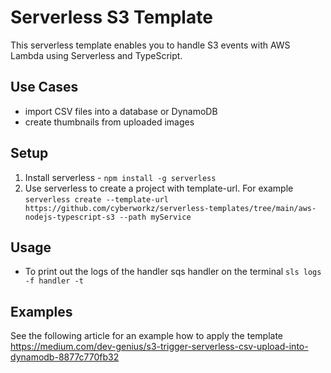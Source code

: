 <!--
title: 'AWS Lambda S3 event template (NodeJS & Typescript)'
description: 'This template enables to setup AWS Lambda for S3 events with Typescript.'
platform: AWS
language: TypeScript
authorLink: 'https://github.com/cyberworkz/serverless-templates'
authorName: 'Haiko van der Schaaf'
-->
# Serverless S3 Template

This serverless template enables you to handle S3 events with AWS Lambda using Serverless and TypeScript.

## Use Cases
- import CSV files into a database or DynamoDB
- create thumbnails from uploaded images

## Setup
1. Install serverless - ```npm install -g serverless```
2. Use serverless to create a project with template-url. For example
   ```serverless create --template-url https://github.com/cyberworkz/serverless-templates/tree/main/aws-nodejs-typescript-s3 --path myService```

## Usage
- To print out the logs of the handler sqs handler on the terminal
  `sls logs -f handler -t`
  
## Examples
See the following article for an example how to apply the template https://medium.com/dev-genius/s3-trigger-serverless-csv-upload-into-dynamodb-8877c770fb32

